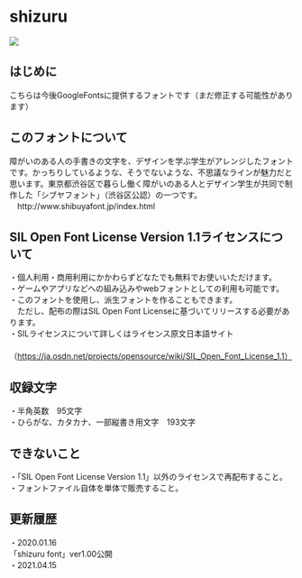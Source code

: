 # shizuru

<img src="./shizurufont.jpeg" />

<h2>はじめに</h2>
こちらは今後GoogleFontsに提供するフォントです（まだ修正する可能性があります）<br />

<h2>このフォントについて</h2>
障がいのある人の手書きの文字を、デザインを学ぶ学生がアレンジしたフォントです。かっちりしているような、そうでないような、不思議なラインが魅力だと思います。東京都渋谷区で暮らし働く障がいのある人とデザイン学生が共同で制作した「シブヤフォント」（渋谷区公認）の一つです。
　http://www.shibuyafont.jp/index.html<br />

<h2>SIL Open Font License Version 1.1ライセンスについて</h2>

・個人利用・商用利用にかかわらずどなたでも無料でお使いいただけます。<br />
・ゲームやアプリなどへの組み込みやwebフォントとしての利用も可能です。<br />
・このフォントを使用し、派生フォントを作ることもできます。<br />
　ただし、配布の際はSIL Open Font Licenseに基づいてリリースする必要があります。<br />
・SILライセンスについて詳しくはライセンス原文日本語サイト<br />
　（https://ja.osdn.net/projects/opensource/wiki/SIL_Open_Font_License_1.1）<br />

<h2>収録文字</h2>
・半角英数　95文字<br />
・ひらがな、カタカナ、一部縦書き用文字　193文字<br />

<h2>できないこと</h2>
・「SIL Open Font License Version 1.1」以外のライセンスで再配布すること。<br />
・フォントファイル自体を単体で販売すること。<br />


<h2>更新履歴</h2>

・2020.01.16<br />
「shizuru font」ver1.00公開<br />
・2021.04.15<br />
